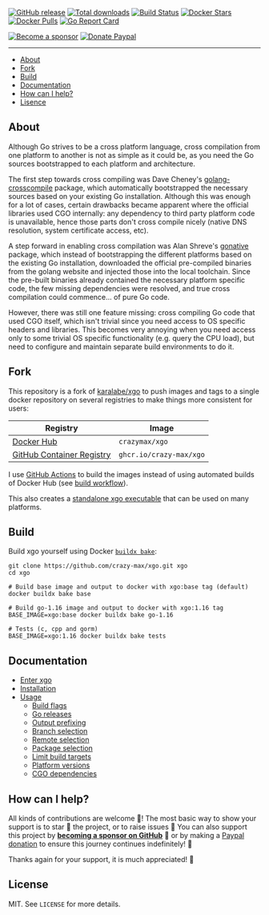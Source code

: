 [![GitHub release](https://img.shields.io/github/release/crazy-max/xgo.svg?style=flat-square)](https://github.com/crazy-max/xgo/releases/latest)
[![Total downloads](https://img.shields.io/github/downloads/crazy-max/xgo/total.svg?style=flat-square)](https://github.com/crazy-max/xgo/releases/latest)
[![Build Status](https://img.shields.io/github/workflow/status/crazy-max/xgo/build?label=build&logo=github&style=flat-square)](https://github.com/crazy-max/xgo/actions?query=workflow%3Abuild)
[![Docker Stars](https://img.shields.io/docker/stars/crazymax/xgo.svg?style=flat-square&logo=docker)](https://hub.docker.com/r/crazymax/xgo/)
[![Docker Pulls](https://img.shields.io/docker/pulls/crazymax/xgo.svg?style=flat-square&logo=docker)](https://hub.docker.com/r/crazymax/xgo/)
[![Go Report Card](https://goreportcard.com/badge/github.com/crazy-max/xgo)](https://goreportcard.com/report/github.com/crazy-max/xgo)

[![Become a sponsor](https://img.shields.io/badge/sponsor-crazy--max-181717.svg?logo=github&style=flat-square)](https://github.com/sponsors/crazy-max)
[![Donate Paypal](https://img.shields.io/badge/donate-paypal-00457c.svg?logo=paypal&style=flat-square)](https://www.paypal.me/crazyws)

___

* [About](#about)
* [Fork](#fork)
* [Build](#Build)
* [Documentation](#documentation)
* [How can I help?](#how-can-i-help)
* [Lisence](#license)

## About

Although Go strives to be a cross platform language, cross compilation from one
platform to another is not as simple as it could be, as you need the Go sources
bootstrapped to each platform and architecture.

The first step towards cross compiling was Dave Cheney's [golang-crosscompile](https://github.com/davecheney/golang-crosscompile)
package, which automatically bootstrapped the necessary sources based on your
existing Go installation. Although this was enough for a lot of cases, certain
drawbacks became apparent where the official libraries used CGO internally: any
dependency to third party platform code is unavailable, hence those parts don't
cross compile nicely (native DNS resolution, system certificate access, etc).

A step forward in enabling cross compilation was Alan Shreve's [gonative](https://github.com/inconshreveable/gonative)
package, which instead of bootstrapping the different platforms based on the
existing Go installation, downloaded the official pre-compiled binaries from the
golang website and injected those into the local toolchain. Since the pre-built
binaries already contained the necessary platform specific code, the few missing
dependencies were resolved, and true cross compilation could commence... of pure
Go code.

However, there was still one feature missing: cross compiling Go code that used
CGO itself, which isn't trivial since you need access to OS specific headers and
libraries. This becomes very annoying when you need access only to some trivial
OS specific functionality (e.g. query the CPU load), but need to configure and
maintain separate build environments to do it.

## Fork

This repository is a fork of [karalabe/xgo](https://github.com/karalabe/xgo) to push images and tags to a single
docker repository on several registries to make things more consistent for users:

| Registry                                                                                         | Image                           |
|--------------------------------------------------------------------------------------------------|---------------------------------|
| [Docker Hub](https://hub.docker.com/r/crazymax/xgo/)                                            | `crazymax/xgo`                 |
| [GitHub Container Registry](https://github.com/users/crazy-max/packages/container/package/xgo)  | `ghcr.io/crazy-max/xgo`        |

I use [GitHub Actions](https://github.com/crazy-max/xgo/actions) to  build the images instead of using automated
builds of Docker Hub (see [build workflow](.github/workflows/build.yml)).

This also creates a [standalone xgo executable](https://github.com/crazy-max/xgo/releases/latest) that can be used on
many platforms.

## Build

Build xgo yourself using Docker [`buildx bake`](https://github.com/docker/buildx):

```shell
git clone https://github.com/crazy-max/xgo.git xgo
cd xgo

# Build base image and output to docker with xgo:base tag (default)
docker buildx bake base

# Build go-1.16 image and output to docker with xgo:1.16 tag
BASE_IMAGE=xgo:base docker buildx bake go-1.16

# Tests (c, cpp and gorm)
BASE_IMAGE=xgo:1.16 docker buildx bake tests
```

## Documentation

* [Enter xgo](doc/enter-xgo.md)
* [Installation](doc/installation.md)
* [Usage](doc/usage.md)
  * [Build flags](doc/usage/build-flags.md)
  * [Go releases](doc/usage/go-releases.md)
  * [Output prefixing](doc/usage/output-prefixing.md)
  * [Branch selection](doc/usage/branch-selection.md)
  * [Remote selection](doc/usage/remote-selection.md)
  * [Package selection](doc/usage/package-selection.md)
  * [Limit build targets](doc/usage/limit-build-targets.md)
  * [Platform versions](doc/usage/platform-versions.md)
  * [CGO dependencies](doc/usage/cgo-dependencies.md)

## How can I help?

All kinds of contributions are welcome :raised_hands:! The most basic way to show your support is to star :star2:
the project, or to raise issues :speech_balloon: You can also support this project by
[**becoming a sponsor on GitHub**](https://github.com/sponsors/crazy-max) :clap: or by making
a [Paypal donation](https://www.paypal.me/crazyws) to ensure this journey continues indefinitely! :rocket:

Thanks again for your support, it is much appreciated! :pray:

## License

MIT. See `LICENSE` for more details.
